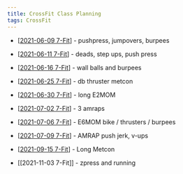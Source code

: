 ```yaml
---
title: CrossFit Class Planning
tags: CrossFit
---
```


- [[2021-06-09 7-Fit]] - pushpress, jumpovers, burpees
- [[2021-06-11 7-Fit]] - deads, step ups, push press
- [[2021-06-16 7-Fit]] - wall balls and burpees
- [[2021-06-25 7-Fit]] - db thruster metcon
- [[2021-06-30 7-Fit]] - long E2MOM
- [[2021-07-02 7-Fit]] - 3 amraps
- [[2021-07-06 7-Fit]] - E6MOM bike / thrusters / burpees
- [[2021-07-09 7-Fit]] - AMRAP push jerk, v-ups

- [[2021-09-15 7-Fit]] - Long Metcon
- [[2021-11-03 7-Fit]] - zpress and running




[//begin]: # "Autogenerated link references for markdown compatibility"
[2021-06-09 7-Fit]: <2021-06-09 7-Fit> "2021-06-09 7-Fit"
[2021-06-11 7-Fit]: <2021-06-11 7-Fit> "2021-06-11 7-Fit"
[2021-06-16 7-Fit]: <2021-06-16 7-Fit> "2021-06-16 7-Fit"
[2021-06-25 7-Fit]: <2021-06-25 7-Fit> "2021-06-25 7-Fit"
[2021-06-30 7-Fit]: <2021-06-30 7-Fit> "2021-06-30 7-Fit"
[2021-07-02 7-Fit]: <2021-07-02 7-Fit> "2021-07-02 7-Fit"
[2021-07-06 7-Fit]: <2021-07-06 7-Fit> "2021-07-06 7-Fit"
[2021-07-09 7-Fit]: <2021-07-09 7-Fit> "2021-07-09 7-Fit"
[2021-09-15 7-Fit]: <2021-09-15 7-Fit> "2021-09-15 7-Fit"
[//end]: # "Autogenerated link references"
